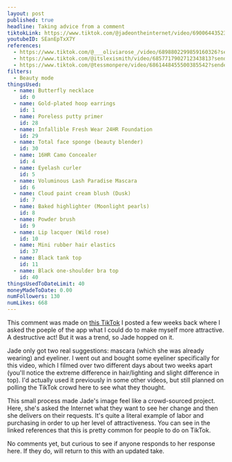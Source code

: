 ```yaml
---
layout: post
published: true
headline: Taking advice from a comment
tiktokLink: https://www.tiktok.com/@jadeontheinternet/video/6900644352389860614?sender_device=pc&sender_web_id=6891999718790268421&is_from_webapp=1
youtubeID: SEanEpTxX7Y
references:
  - https://www.tiktok.com/@___oliviarose_/video/6898802299859160326?sender_device=pc&sender_web_id=6891999718790268421&is_from_webapp=1
  - https://www.tiktok.com/@itslexismith/video/6857717902712343813?sender_device=pc&sender_web_id=6891999718790268421&is_from_webapp=1
  - https://www.tiktok.com/@tessmonpere/video/6861448455500385542?sender_device=pc&sender_web_id=6891999718790268421&is_from_webapp=1
filters:
  - Beauty mode
thingsUsed:
  - name: Butterfly necklace
    id: 0
  - name: Gold-plated hoop earrings
    id: 1
  - name: Poreless putty primer
    id: 28
  - name: Infallible Fresh Wear 24HR Foundation
    id: 29
  - name: Total face sponge (beauty blender)
    id: 30
  - name: 16HR Camo Concealer
    id: 4
  - name: Eyelash curler
    id: 5
  - name: Voluminous Lash Paradise Mascara
    id: 6
  - name: Cloud paint cream blush (Dusk)
    id: 7
  - name: Baked highlighter (Moonlight pearls)
    id: 8
  - name: Powder brush
    id: 9
  - name: Lip lacquer (Wild rose)
    id: 10
  - name: Mini rubber hair elastics
    id: 37
  - name: Black tank top
    id: 11
  - name: Black one-shoulder bra top
    id: 40
thingsUsedToDateLimit: 40
moneyMadeToDate: 0.00
numFollowers: 130
numLikes: 668
---
```


This comment was made on [this TikTok](https://www.tiktok.com/@jadeontheinternet/video/6894388329048001797?sender_device=pc&sender_web_id=6891999718790268421&is_from_webapp=1) I posted a few weeks back where I asked the poeple of the app what I could do to make myself more attractive. A destructive act! But it was a trend, so Jade hopped on it.

Jade only got two real suggestions: mascara (which she was already wearing) and eyeliner. I went out and bought some eyeliner specifically for this video, which I filmed over two different days about two weeks apart (you'll notice the extreme difference in hair/lighting and slight difference in top). I'd actually used it previously in some other videos, but still planned on polling the TikTok crowd here to see what they thought.

This small process made Jade's image feel like a crowd-sourced project. Here, she's asked the Internet what they want to see her change and then she delivers on their requests. It's quite a literal example of labor and purchasing in order to up her level of attractiveness. You can see in the linked references that this is pretty common for people to do on TikTok.

No comments yet, but curious to see if anyone responds to her response here. If they do, will return to this with an updated take.
